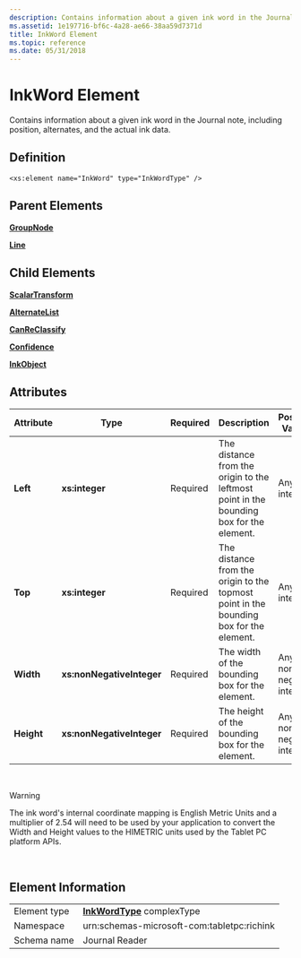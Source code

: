 ```yaml
---
description: Contains information about a given ink word in the Journal note, including position, alternates, and the actual ink data.
ms.assetid: 1e197716-bf6c-4a28-ae66-38aa59d7371d
title: InkWord Element
ms.topic: reference
ms.date: 05/31/2018
---
```


# InkWord Element

Contains information about a given ink word in the Journal note, including position, alternates, and the actual ink data.

## Definition

``` syntax
<xs:element name="InkWord" type="InkWordType" />
```

## Parent Elements

[**GroupNode**](groupnode-element.md)

[**Line**](line-element.md)

## Child Elements

[**ScalarTransform**](scalartransform-element.md)

[**AlternateList**](alternatelist-element.md)

[**CanReClassify**](canreclassify-element.md)

[**Confidence**](confidence-element.md)

[**InkObject**](inkobject-element.md)

## Attributes



| Attribute  | Type                      | Required | Description                                                                             | Possible Values           |
|------------|---------------------------|----------|-----------------------------------------------------------------------------------------|---------------------------|
| **Left**   | **xs:integer**            | Required | The distance from the origin to the leftmost point in the bounding box for the element. | Any integer.              |
| **Top**    | **xs:integer**            | Required | The distance from the origin to the topmost point in the bounding box for the element.  | Any integer.              |
| **Width**  | **xs:nonNegativeInteger** | Required | The width of the bounding box for the element.                                          | Any non-negative integer. |
| **Height** | **xs:nonNegativeInteger** | Required | The height of the bounding box for the element.                                         | Any non-negative integer. |



 

> [!WARNING]
> The ink word's internal coordinate mapping is English Metric Units and a multiplier of 2.54 will need to be used by your application to convert the Width and Height values to the HIMETRIC units used by the Tablet PC platform APIs.

 

## Element Information



|              |                                                             |
|--------------|-------------------------------------------------------------|
| Element type | [**InkWordType**](inkwordtype-complex-type.md) complexType |
| Namespace    | urn:schemas-microsoft-com:tabletpc:richink                  |
| Schema name  | Journal Reader                                              |



 

 

 




